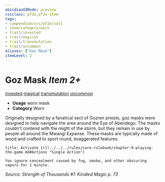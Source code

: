```yaml
---
obsidianUIMode: preview
cssclass: pf2e,pf2e-item
tags:
- compendium/src/pf2e/sot1
- item/category/worn
- trait/invested
- trait/magical
- trait/transmutation
- trait/uncommon
aliases: ["Goz Mask"]
itemLevel: 2
---
```

# Goz Mask *Item 2+*  
[invested](../../../rules/traits/invested.md)  [magical](../../../rules/traits/magical.md)  [transmutation](../../../rules/traits/transmutation.md)  [uncommon](../../../rules/traits/uncommon.md)  

- **Usage** worn mask
- **Category** Worn

Originally designed by a fanatical sect of Gozren priests, goz masks were designed to help navigate the area around the Eye of Abendego. The masks couldn't contend with the might of the storm, but they remain in use by people all around the Mwangi Expanse. These masks are typically made of wood and crafted to sport round, exaggerated features.

```ad-embed-ability
title: Activate [>](../../../rules/core-rulebook/chapter-9-playing-the-game.md#Actions "Single Action")

You ignore concealment caused by fog, smoke, and other obscuring vapors for 1 minute.
```

*Source: Strength of Thousands #1: Kindled Magic p. 73*
